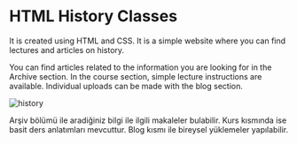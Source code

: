 # HTML History Classes

It is created using HTML and CSS. It is a simple website where you can find lectures and articles on history.

You can find articles related to the information you are looking for in the Archive section. In the course section, simple lecture instructions are available. Individual uploads can be made with the blog section.


![history](https://user-images.githubusercontent.com/109484547/181102996-58c55bf2-6b15-43b4-8cc0-300ea39a8980.png)


Arşiv bölümü ile aradiğiniz bilgi ile ilgili makaleler bulabilir. Kurs kısmında ise basit ders anlatımları mevcuttur. Blog kısmı ile bireysel yüklemeler yapılabilir.
